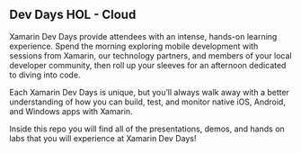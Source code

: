 ## Dev Days HOL - Cloud

Xamarin Dev Days provide attendees with an intense, hands-on learning experience. Spend the morning exploring mobile development with sessions from Xamarin, our technology partners, and members of your local developer community, then roll up your sleeves for an afternoon dedicated to diving into code.

Each Xamarin Dev Days is unique, but you’ll always walk away with a better understanding of how you can build, test, and monitor native iOS, Android, and Windows apps with Xamarin.

Inside this repo you will find all of the presentations, demos, and hands on labs that you will experience at Xamarin Dev Days!
